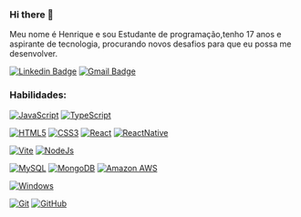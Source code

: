 ### Hi there 👋 

Meu nome é Henrique e sou Estudante de programação,tenho 17 anos e aspirante de tecnologia, procurando novos desafios para que eu possa me desenvolver.


[![Linkedin Badge](https://img.shields.io/badge/LinkedIn-0077B5?style=for-the-badge&logo=linkedin&logoColor=white)](https://www.linkedin.com/in/henrique-ribeiro-3458151b1/)
[![Gmail Badge](https://img.shields.io/badge/Gmail-D14836?style=for-the-badge&logo=gmail&logoColor=white)](hribeir6@gmail.com)

### Habilidades:

[![JavaScript](https://img.shields.io/badge/JavaScript-323330?style=for-the-badge&logo=javascript&logoColor=F7DF1E)](https://github.com/Hribeir6)
[![TypeScript](https://img.shields.io/badge/TypeScript-007ACC?style=for-the-badge&logo=typescript&logoColor=white)](https://github.com/Hribeir6)



[![HTML5](https://img.shields.io/badge/HTML-239120?style=for-the-badge&logo=html5&logoColor=white)](https://github.com/Hribeir6)
[![CSS3](https://img.shields.io/badge/CSS-239120?&style=for-the-badge&logo=css3&logoColor=white)](https://github.com/Hribeir6)
[![React](https://img.shields.io/badge/React-20232A?style=for-the-badge&logo=react&logoColor=61DAFB)](https://github.com/Hribeir6)
[![ReactNative](https://img.shields.io/badge/React_Native-20232A?style=for-the-badge&logo=react&logoColor=61DAFB)](https://github.com/Hribeir6)

[![Vite](https://img.shields.io/badge/Vite-B73BFE?style=for-the-badge&logo=vite&logoColor=FFD62E)](https://github.com/Hribeir6)
[![NodeJs](https://img.shields.io/badge/Node.js-43853D?style=for-the-badge&logo=node.js&logoColor=white)](https://github.com/Hribeir6)

[![MySQL](https://img.shields.io/badge/MySQL-00000F?style=for-the-badge&logo=mysql&logoColor=white)](https://github.com/Hribeir6)
[![MongoDB](https://img.shields.io/badge/MongoDB-4EA94B?style=for-the-badge&logo=mongodb&logoColor=white)](https://github.com/Hribeir6)
[![Amazon AWS](https://img.shields.io/badge/Amazon_AWS-232F3E?style=for-the-badge&logo=amazon-aws&logoColor=white)](https://github.com/Hribeir6)

[![Windows](https://img.shields.io/badge/Windows-0078D6?style=for-the-badge&logo=windows&logoColor=white&link=https://github.com/andreyhitoshi1997)](https://github.com/Hribeir6)

[![Git](https://img.shields.io/badge/-Git-black?style=flat-square&logo=git&link=https://github.com/andreyhitoshi1997)](https://github.com/Hribeir6)
[![GitHub](https://img.shields.io/badge/-GitHub-181717?style=flat-square&logo=github&link=https://github.com/andreyhitoshi1997)](https://github.com/Hribeir6)


 
</div>
